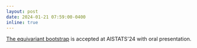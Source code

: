 ```yaml
---
layout: post
date: 2024-01-21 07:59:00-0400
inline: true
---
```


 [The equivariant bootstrap](https://arxiv.org/abs/2310.11838) is accepted at AISTATS'24 with oral presentation.
